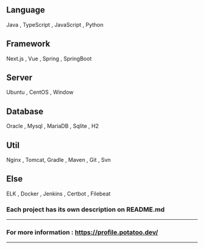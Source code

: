 ## Language
Java , TypeScript , JavaScript , Python

## Framework
Next.js , Vue , Spring , SpringBoot 
 
## Server
Ubuntu , CentOS , Window 

## Database 
Oracle , Mysql , MariaDB , Sqlite , H2

## Util
Nginx , Tomcat, Gradle , Maven , Git , Svn 

## Else
ELK , Docker , Jenkins , Certbot , Filebeat





### Each project has its own description on README.md
-----------------------
### For more information : https://profile.potatoo.dev/
-----------------------
